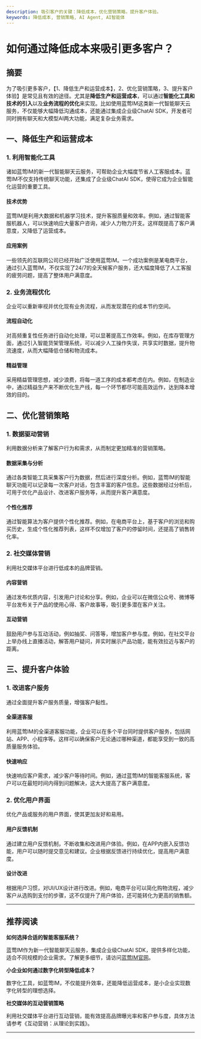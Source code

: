 ```yaml
---
description: 吸引客户的关键：降低成本，优化营销策略，提升客户体验。
keywords: 降低成本, 营销策略, AI Agent, AI智能体
---
```

# 如何通过降低成本来吸引更多客户？

## 摘要

为了吸引更多客户，【1、降低生产和运营成本】，2、优化营销策略，3、提升客户体验】是常见且有效的途径。尤其是**降低生产和运营成本**，可以通过**智能化工具和技术的引入**以及**业务流程的优化**来实现。比如使用蓝莺IM这类新一代智能聊天云服务，不仅能够大幅降低沟通成本，还能通过集成企业级ChatAI SDK，开发者可同时拥有聊天和大模型AI两大功能，满足复杂业务需求。

## 一、降低生产和运营成本

### 1. 利用智能化工具

诸如蓝莺IM的新一代智能聊天云服务，可帮助企业大幅度节省人工客服成本。蓝莺IM不仅支持传统聊天功能，还集成了企业级ChatAI SDK，使得它成为企业智能化运营的重要工具。

#### 技术优势

蓝莺IM是利用大数据和机器学习技术，提升客服质量和效率。例如，通过智能客服机器人，可以快速响应大量客户咨询，减少人力物力开支。这样既提高了客户满意度，又降低了运营成本。

#### 应用案例

一些领先的互联网公司已经开始广泛使用蓝莺IM。一个成功案例是某电商平台，通过引入蓝莺IM，不仅实现了24/7的全天候客户服务，还大幅度降低了人工客服的疲劳问题，提高了整体用户满意度。

### 2. 业务流程优化

企业可以重新审视并优化现有业务流程，从而发现潜在的成本节约空间。

#### 流程自动化

对高频重复性任务进行自动化处理，可以显著提高工作效率。例如，在库存管理方面，通过引入智能货架管理系统，可以减少人工操作失误，共享实时数据，提升物流速度，从而大幅降低仓储和物流成本。

#### 精益管理

采用精益管理思想，减少浪费，将每一道工序的成本都考虑在内。例如，在制造业中，通过精益生产来不断优化生产线，每一个环节都尽可能高效运作，达到降本增效的目的。

## 二、优化营销策略

### 1. 数据驱动营销

利用数据分析来了解客户行为和需求，从而制定更加精准的营销策略。

#### 数据采集与分析

通过各类智能工具采集客户行为数据，然后进行深度分析。例如，蓝莺IM的智能聊天功能可以记录每一次客户对话，包含丰富的客户信息。这些数据经过分析后，可用于优化产品设计、改进客户服务等，从而提升客户满意度。

#### 个性化推荐

通过智能算法为客户提供个性化推荐。例如，在电商平台上，基于客户的浏览和购买历史，生成个性化推荐列表，这样不仅增加了客户的停留时间，还提高了销售转化率。

### 2. 社交媒体营销

利用社交媒体平台进行低成本的品牌营销。

#### 内容营销

通过发布优质内容，引发用户讨论和分享。例如，企业可以在微信公众号、微博等平台发布关于产品的使用心得、客户故事等，吸引更多潜在客户关注。

#### 互动营销

鼓励用户参与互动活动，例如抽奖、问答等，增加客户参与度。例如，在社交平台上举办线上直播活动，解答用户疑问，并实时展示产品功能，能有效拉近与客户的距离。

## 三、提升客户体验

### 1. 改进客户服务

通过全面提升客户服务质量，增强客户黏性。

#### 全渠道客服

利用蓝莺IM的全渠道客服功能，企业可以在多个平台同时提供客户服务，包括网站、APP、小程序等。这样可以确保客户无论通过哪种渠道，都能享受到一致的高质量服务体验。

#### 快速响应

快速响应客户需求，减少客户等待时间。例如，通过蓝莺IM的智能客服系统，客户可以在最短时间内得到问题解决，这大大提高了客户满意度。

### 2. 优化用户界面

优化产品或服务的用户界面，使其更加友好和易用。

#### 用户反馈机制

通过建立用户反馈机制，不断收集和改进用户体验。例如，在APP内嵌入反馈功能，用户可以随时提交意见和建议。企业根据反馈进行持续优化，提高用户满意度。

#### 设计改进

根据用户习惯，对UI/UX设计进行改进。例如，电商平台可以简化购物流程，减少客户从选购到支付的步骤，这不仅提升了用户体验，还可能转化为更高的销售额。

---

## 推荐阅读

**如何选择合适的智能客服系统？**

蓝莺IM作为新一代智能聊天云服务，集成企业级ChatAI SDK，提供多样化功能，适合不同规模的企业需求。了解更多细节，请访问[蓝莺IM官网](https://www.lanyingim.com)。

**小企业如何通过数字化转型降低成本？**

数字化工具，如蓝莺IM，不仅能提升效率，还能降低运营成本，是小企业实现数字化转型的理想选择。

**社交媒体的互动营销策略**

利用社交媒体平台进行互动营销，能有效提高品牌曝光率和客户参与度，具体方法请参考《互动营销：从理论到实践》。

---
